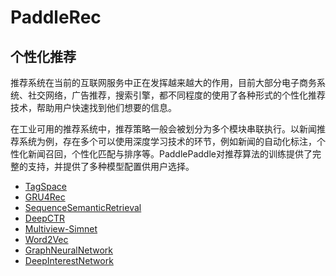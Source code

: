 PaddleRec
=========

个性化推荐
-------

推荐系统在当前的互联网服务中正在发挥越来越大的作用，目前大部分电子商务系统、社交网络，广告推荐，搜索引擎，都不同程度的使用了各种形式的个性化推荐技术，帮助用户快速找到他们想要的信息。

在工业可用的推荐系统中，推荐策略一般会被划分为多个模块串联执行。以新闻推荐系统为例，存在多个可以使用深度学习技术的环节，例如新闻的自动化标注，个性化新闻召回，个性化匹配与排序等。PaddlePaddle对推荐算法的训练提供了完整的支持，并提供了多种模型配置供用户选择。

- [TagSpace](https://github.com/PaddlePaddle/models/tree/release/1.4/PaddleRec/tagspace)
- [GRU4Rec](https://github.com/PaddlePaddle/models/tree/release/1.4/PaddleRec/gru4rec)
- [SequenceSemanticRetrieval](https://github.com/PaddlePaddle/models/tree/release/1.4/PaddleRec/ssr)
- [DeepCTR](https://github.com/PaddlePaddle/models/blob/release/1.4/PaddleRec/ctr/README.cn.md)
- [Multiview-Simnet](https://github.com/PaddlePaddle/models/tree/release/1.4/PaddleRec/multiview_simnet)
- [Word2Vec](https://github.com/PaddlePaddle/models/tree/release/1.4/PaddleRec/word2vec)
- [GraphNeuralNetwork](https://github.com/PaddlePaddle/models/tree/release/1.4/PaddleRec/gnn)
- [DeepInterestNetwork](https://github.com/PaddlePaddle/models/tree/release/1.4/PaddleRec/din)
